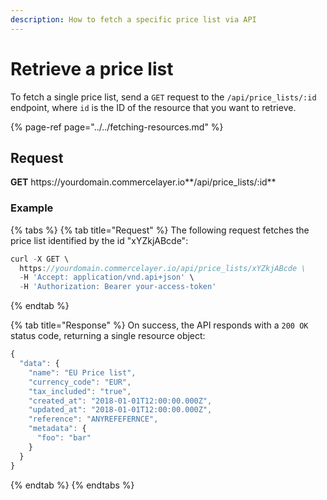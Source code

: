 ```yaml
---
description: How to fetch a specific price list via API
---
```


# Retrieve a price list

To fetch a single price list, send a `GET` request to the `/api/price_lists/:id` endpoint, where `id` is the ID of the resource that you want to retrieve.

{% page-ref page="../../fetching-resources.md" %}

## Request

**GET** https://<i></i>yourdomain.commercelayer.io**/api/price_lists/:id**

### **Example**

{% tabs %}
{% tab title="Request" %}
The following request fetches the price list identified by the id "xYZkjABcde":

```javascript
curl -X GET \
  https://yourdomain.commercelayer.io/api/price_lists/xYZkjABcde \
  -H 'Accept: application/vnd.api+json' \
  -H 'Authorization: Bearer your-access-token'
```
{% endtab %}

{% tab title="Response" %}
On success, the API responds with a `200 OK` status code, returning a single resource object:

```javascript
{
  "data": {
    "name": "EU Price list",
    "currency_code": "EUR",
    "tax_included": "true",
    "created_at": "2018-01-01T12:00:00.000Z",
    "updated_at": "2018-01-01T12:00:00.000Z",
    "reference": "ANYREFEFERNCE",
    "metadata": {
      "foo": "bar"
    }
  }
}
```
{% endtab %}
{% endtabs %}
